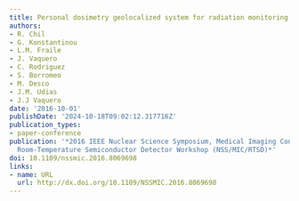 ```yaml
---
title: Personal dosimetry geolocalized system for radiation monitoring
authors:
- R. Chil
- G. Konstantinou
- L.M. Fraile
- J. Vaquero
- C. Rodriguez
- S. Borromeo
- M. Desco
- J.M. Udias
- J.J Vaquero
date: '2016-10-01'
publishDate: '2024-10-18T09:02:12.317716Z'
publication_types:
- paper-conference
publication: '*2016 IEEE Nuclear Science Symposium, Medical Imaging Conference and
  Room-Temperature Semiconductor Detector Workshop (NSS/MIC/RTSD)*'
doi: 10.1109/nssmic.2016.8069698
links:
- name: URL
  url: http://dx.doi.org/10.1109/NSSMIC.2016.8069698
---
```

